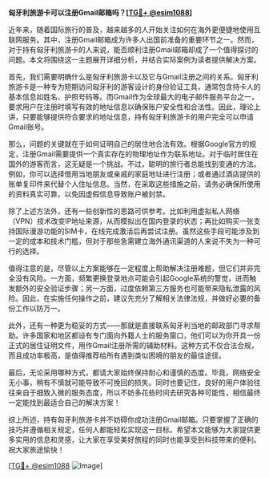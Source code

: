 **匈牙利旅游卡可以注册Gmail邮箱吗？[[TG💪+ @esim1088](https://t.me/s/esim1088)]**

近年来，随着国际旅行的普及，越来越多的人开始关注如何在海外更便捷地使用互联网服务。其中，注册Gmail邮箱成为许多人出国前准备的重要环节之一。然而，对于持有匈牙利旅游卡的人来说，能否顺利注册Gmail邮箱却成了一个值得探讨的问题。本文将围绕这一主题展开详细分析，并结合实际案例为读者提供解决方案。

首先，我们需要明确什么是匈牙利旅游卡以及它与Gmail注册之间的关系。匈牙利旅游卡是一种专为短期访问匈牙利的游客设计的身份验证工具，通常包含持卡人的基本信息如姓名、护照号码等。而Gmail作为全球最大的电子邮件服务平台之一，要求用户在注册时填写有效的地址信息以确保账户安全性和合法性。因此，理论上讲，只要能够提供符合要求的地址信息，持有匈牙利旅游卡的用户完全可以申请Gmail账号。

那么，问题的关键就在于如何证明自己的居住地合法有效。根据Google官方的规定，注册Gmail需要提供一个真实存在的物理地址作为联系地址。对于临时居住在国外的游客而言，这无疑是一个挑战。不过，聪明的旅行者总能找到变通的方法。例如，你可以选择借用当地朋友或亲戚的家庭地址进行注册；或者通过酒店提供的账单复印件来代替个人住址信息。当然，在采取这些措施之前，请务必确保所使用的资料真实可靠，以免因虚假信息导致账户被封禁。

除了上述方法外，还有一些创新性的思路可供参考。比如利用虚拟私人网络（VPN）技术改变IP地址来源，从而模拟出在国内登录的状态；再比如购买一张支持国际漫游功能的SIM卡，在线完成激活后再尝试注册。虽然这些手段可能涉及到一定的成本和技术门槛，但对于那些急需建立海外通讯渠道的人来说不失为一种可行的选择。

值得注意的是，尽管以上方案能够在一定程度上帮助解决注册难题，但它们并非完全没有风险。一方面，频繁更换登录地点可能会引起Google系统的警觉，进而触发额外的安全验证步骤；另一方面，过度依赖第三方服务也可能带来隐私泄露的风险。因此，在实施任何操作之前，建议先充分了解相关法律法规，并做好必要的备份工作以防万一。

此外，还有一种更为稳妥的方式——那就是直接联系匈牙利当地的邮政部门寻求帮助。许多国家和地区都设有专门面向外籍人士的服务窗口，他们可以为你开具一份正式的居住证明文件，用作Gmail注册所需的辅助材料。这种方式不仅合法合规，而且成功率极高，是值得推荐给所有遇到类似困境的朋友的最佳途径。

最后，无论采用哪种方式，都请大家始终保持耐心和谨慎的态度。毕竟，网络安全无小事，稍有不慎就可能导致不可挽回的损失。同时也要记住，良好的用户体验往往来自于细致入微的服务态度，所以不妨多花些时间去研究各种可能性，相信最终一定能找到最适合自己的解决方案！

综上所述，持有匈牙利旅游卡并不妨碍你成功注册Gmail邮箱。只要掌握了正确的技巧并遵循相关规定，任何人都能轻松实现这一目标。希望本文能够为大家提供更多实用的信息和灵感，让大家在享受美好旅程的同时也能享受到科技带来的便利。祝大家旅途愉快！

[[TG💪+ @esim1088](https://t.me/s/esim1088) ![Image](https://i.postimg.cc/4NQfJmqS/Snipaste-2025-05-13-00-14-12.png)]